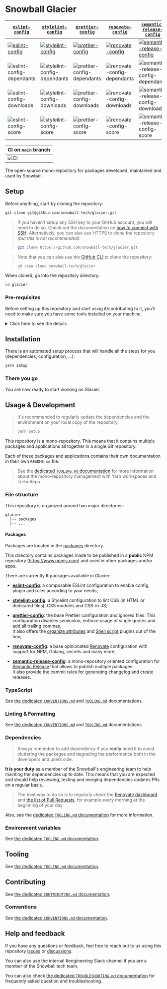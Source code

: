 # Snowball Glacier

<!-- prettier-ignore-start -->
| [`eslint-config`](./packages/eslint-config) | [`stylelint-config`](./packages/eslint-config) | [`prettier-config`](./packages/prettier-config) | [`renovate-config`](./packages/renovate-config) | [`semantic-release-config`](./packages/semantic-release-config) |
| - | - | - | - | - |
| [![eslint-config](https://img.shields.io/npm/v/@snowball-tech/eslint-config)](https://www.npmjs.com/package/@snowball-tech/eslint-config) | [![stylelint-config](https://img.shields.io/npm/v/@snowball-tech/stylelint-config)](https://www.npmjs.com/package/@snowball-tech/eslint-config) | [![prettier-config](https://img.shields.io/npm/v/@snowball-tech/prettier-config)](https://www.npmjs.com/package/@snowball-tech/prettier-config) | [![renovate-config](https://img.shields.io/npm/v/@snowball-tech/renovate-config)](https://www.npmjs.com/package/@snowball-tech/renovate-config) | [![semantic-release-config](https://img.shields.io/npm/v/@snowball-tech/semantic-release-config)](https://www.npmjs.com/package/@snowball-tech/semantic-release-config) |
| ![eslint-config-dependants](https://img.shields.io/librariesio/dependents/npm/@snowball-tech/eslint-config) | ![stylelint-config-dependants](https://img.shields.io/librariesio/dependents/npm/@snowball-tech/stylelint-config) | ![prettier-config-dependants](https://img.shields.io/librariesio/dependents/npm/@snowball-tech/prettier-config) | ![renovate-config-dependants](https://img.shields.io/librariesio/dependents/npm/@snowball-tech/renovate-config) | ![semantic-release-config-dependants](https://img.shields.io/librariesio/dependents/npm/@snowball-tech/semantic-release-config) |
| ![eslint-config-downloads](https://img.shields.io/npm/dt/@snowball-tech/eslint-config) | ![stylelint-config-downloads](https://img.shields.io/npm/dt/@snowball-tech/stylelint-config) | ![prettier-config-downloads](https://img.shields.io/npm/dt/@snowball-tech/prettier-config) | ![renovate-config-downloads](https://img.shields.io/npm/dt/@snowball-tech/renovate-config) | ![semantic-release-config-downloads](https://img.shields.io/npm/dt/@snowball-tech/semantic-release-config) |
| ![eslint-config-score](https://img.shields.io/npms-io/final-score/@snowball-tech/eslint-config) | ![stylelint-config-score](https://img.shields.io/npms-io/final-score/@snowball-tech/stylelint-config) | ![prettier-config-score](https://img.shields.io/npms-io/final-score/@snowball-tech/prettier-config) | ![renovate-config-score](https://img.shields.io/npms-io/final-score/@snowball-tech/renovate-config) | ![semantic-release-config-score](https://img.shields.io/npms-io/final-score/@snowball-tech/semantic-release-config) |

| CI on `main` branch |
| - |
| ![CI](https://github.com/snowball-tech/glacier/actions/workflows/ci.yml/badge.svg?branch=main&event=push) |
<!-- prettier-ignore-end -->

The open-source mono-repository for packages developed, maintained and used by
Snowball.

## Setup

Before anything, start by cloning the repository:

```bash
git clone git@github.com:snowball-tech/glacier.git
```

> If you haven't setup any SSH key to your GitHub account, you will need to do
> so. Check out the documentation on
> [how to connect with SSH](https://docs.github.com/en/authentication/connecting-to-github-with-ssh).
> Alternatively, you can also use HTTPS to clone the repository _(but this is
> not recommended)_:
>
> ```bash
> git clone https://github.com/snowball-tech/glacier.git
> ```

> Note that you can also use the [GitHub CLI](https://cli.github.com/) to clone
> the repository:
>
> ```bash
> gh repo clone snowball-tech/glacier
> ```

When cloned, go into the repository directory:

```bash
cd glacier
```

### Pre-requisites

Before setting up this repository and start using it/contributing to it, you'll
need to make sure you have some tools installed on your machine.

<details>
  <summary>Click here to see the details</summary>

### **MacOS only**

<details>
<summary>Click for more information</summary>

If you are on MacOS, you will need some extra things to make the steps below
easier.

1. **Homebrew**

First of all, you will need [HomeBrew](https://brew.sh/):

```bash
/bin/bash -c "$(curl -fsSL https://raw.githubusercontent.com/Homebrew/install/HEAD/install.sh)"
```

> You can always check the [official documentation](https://brew.sh) if you have
> any question or issue

4. **Shell**

You are probably using Zsh as your default shell.

Some steps below are updating the `.zshrc` file in your home directory.
So we have to make sure this file exists:

```bash
touch ~/.zshrc
```

If you are using Bash as your default shell, run:

```bash
touch ~/.bash_profile
```

> These commands may give you an error if the files already existed.
> You can ignore it.

</details>

### **NodeJS**

To be able to work with this repository, you will have to have a working version
of NodeJS.

You can simply install the latest version of the 18.x LTS branch.

To do so, it's recommended to use a Node Version Manager like
[NVM](https://github.com/nvm-sh/nvm) or [N](https://github.com/tj/n)

#### **NVM**

```bash
curl -o- https://raw.githubusercontent.com/nvm-sh/nvm/v0.39.3/install.sh | bash
```

> Note that you may check on the
> [official installation documentation](https://github.com/nvm-sh/nvm#install--update-script)
> if a newer version is available.

> You can always check the
> [official documentation](https://github.com/nvm-sh/nvm#node-version-manager---)
> if you have any question or issue

Then restart your terminal _(on MacOS you have to completely quit the Terminal
application before restarting it)_.

Then you can make NVM automatically select the appropriate NodeJS version for
the repository:

```bash
nvm use
```

#### **N**

```bash
curl -L https://bit.ly/n-install | bash
```

Then restart your terminal _(on MacOS you have to completely quit the Terminal
application before restarting it)_.

> Alternatively, on MacOS you can also run:
>
> ```bash
> brew install n
> ```
>
> And then restart your terminal by completely quitting the Terminal application
> and restarting it.

> You can always check the
> [official installation documentation](https://github.com/mklement0/n-install#n-install-mdash-introduction)
> and the [official documentation](https://github.com/tj/n#n--interactively-manage-your-nodejs-versions)
> if you have any question or issue

Then you can make N automatically select the appropriate NodeJS version for
the repository:

```bash
n auto
```

### **Yarn**

This mono-repository is base on Yarn Workspaces.
So you'll have to have [Yarn](https://yarnpkg.com/) on its 3.x.x version.

When having NodeJS installed, simply run:

```bash
corepack enable
corepack prepare yarn@stable --activate
```

> You can always check the
> [official installation documentation](https://yarnpkg.com/getting-started/install)
> if you have any question or issue

Then make sure you have the latest 3.x.x version installed:

```bash
yarn --version
```

This should output a 3.x.x version _(e.g. "3.6.0")_.

</details>

## Installation

There is an automated setup process that will handle all the steps for you
(dependencies, configuration, ...):

```bash
yarn setup
```

### There you go

You are now ready to start working on Glacier.

## Usage & Development

> It's recommended to regularly update the dependencies and the environment on
> your local copy of the repository:
>
> ```bash
> yarn setup
> ```

This repository is a mono-repository. This means that it contains multiple
packages and applications all together in a single Git repository.

Each of these packages and applications contains their own documentation in
their own `README.md` file.

> See the [dedicated `TOOLING.md` documentation](./docs/TOOLING.md) for more
> information about the mono-repository management with Yarn workspaces and
> TurboRepo.

### File structure

This repository is organized around two major directories:

```text
glacier
  |-- packages
  |-- ...
```

#### Packages

Packages are located in the [packages](./packages) directory.

This directory contains packages made to be published in a **public** NPM
repository (<https://www.npmjs.com>) and used in other packages and/or apps.

There are currently **5** packages available in Glacier:

- **[eslint-config](./packages/eslint-config)**: a composable ESLint
  configuration to enable config, plugin and rules according to your needs;

- **[stylelint-config](./packages/stylelint-config)**: a Stylelint configuration
  to lint CSS (in HTML or dedicated files), CSS modules and CSS-in-JS;

- **[prettier-config](./packages/prettier-config)**: the base Prettier
  configuration and ignored files. This configuration disables semicolon,
  enforce usage of single quotes and add all trailing commas.  
  It also offers the [organize attributes](prettier-plugin-organize-attributes)
  and [Shell script](https://github.com/un-ts/prettier/tree/master/packages/sh)
  plugins out of the box;

- **[renovate-config](./packages/renovate-config)**: a base opinionated
  [Renovate](https://www.mend.io/renovate/) configuration with support for NPM,
  Golang, secrets and many more;

- **[semantic-release-config](./packages/semantic-release-config)**: a
  mono-repository oriented configuration for
  [Semantic Release](https://github.com/semantic-release/semantic-release) that
  allows to publish multiple packages.  
  It also provide the commit rules for generating changelog and create releases.

### TypeScript

See [the dedicated `CONVENTIONS.md`](./docs/CONVENTIONS.md) and
[`TOOLING.md`](./docs/TOOLING.md) documentations.

### Linting & Formatting

See [the dedicated `CONVENTIONS.md`](./docs/CONVENTIONS.md) and
[`TOOLING.md`](./docs/TOOLING.md) documentations.

### Dependencies

> Always remember to add dependency if you **really** need it to avoid
> cluttering the packages and degrading the performance both in the developers
> and users side.

**It is your duty** as a member of the Snowball's engineering team to help
mainting the dependencies up to date. This means that you are expected and
should help reviewing, testing and merging dependencies updates PRs on a regular
basis.

> The best way to do so is to regularly check the
> [Renovate dashboard](https://github.com/snowball-tech/glacier/issues/10) and
> [the list of Pull Requests](https://github.com/snowball-tech/glacier/pulls?q=is%3Apr+is%3Aopen+sort%3Aupdated-desc+label%3Adev-deps%2Cdeps),
> for example every morning at the beginning of your day.

Also, see the [dedicated `TOOLING.md` documentation](./docs/TOOLING.md) for more
information.

### Environment variables

See [the dedicated `TOOLING.md` documentation](./docs/TOOLING.md).

## Tooling

See [the dedicated `TOOLING.md` documentation](./docs/TOOLING.md).

## Contributing

See [the dedicated `CONTRIBUTING.md` documentation](./CONTRIBUTING.md).

### Conventions

See [the dedicated `CONVENTIONS.md` documentation](./docs/CONVENTIONS.md).

## Help and feedback

If you have any questions or feedback, feel free to reach out to us using this
repository [issues](https://github.com/snowball-tech/glacier/issues) or [discussions](https://github.com/snowball-tech/glacier/discussions).

You can also use the internal #engineering Slack channel if you are a member of
the Snowball tech team.

You can also check
[the dedicated `TROUBLESHOOTING.md` documentation](./docs/TROUBLESHOOTING.md)
for frequently asked question and troubleshooting.
